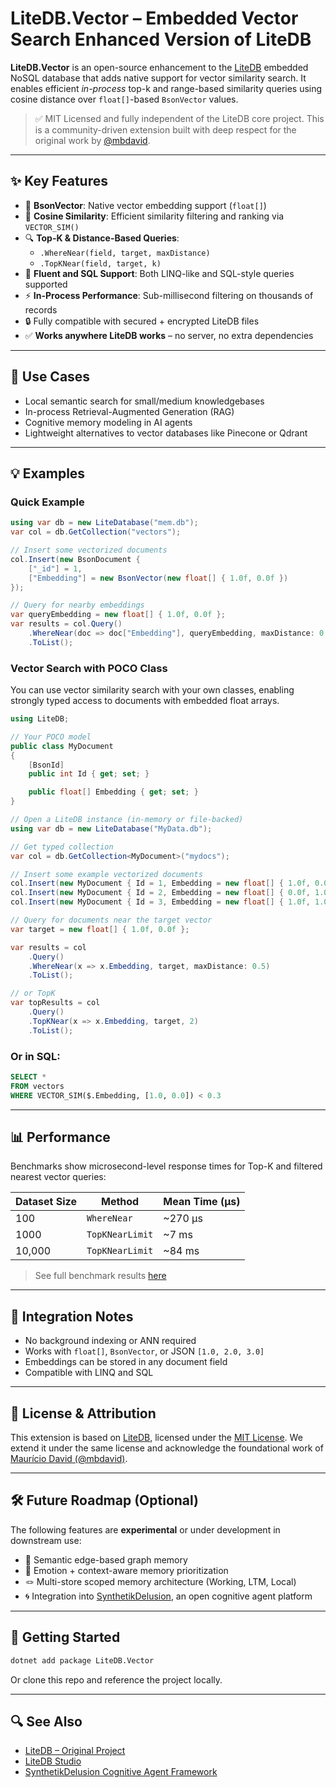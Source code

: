 # LiteDB.Vector – Embedded Vector Search Enhanced Version of LiteDB

**LiteDB.Vector** is an open-source enhancement to the [LiteDB](https://github.com/mbdavid/LiteDB) embedded NoSQL database that adds native support for vector similarity search. It enables efficient *in-process* top-k and range-based similarity queries using cosine distance over `float[]`-based `BsonVector` values.

> ✅ MIT Licensed and fully independent of the LiteDB core project. This is a community-driven extension built with deep respect for the original work by [@mbdavid](https://github.com/mbdavid).

---

## ✨ Key Features

- 🧮 **BsonVector**: Native vector embedding support (`float[]`)
- 📏 **Cosine Similarity**: Efficient similarity filtering and ranking via `VECTOR_SIM()`
- 🔍 **Top-K & Distance-Based Queries**:
  - `.WhereNear(field, target, maxDistance)`
  - `.TopKNear(field, target, k)`
- 🧪 **Fluent and SQL Support**: Both LINQ-like and SQL-style queries supported
- ⚡ **In-Process Performance**: Sub-millisecond filtering on thousands of records
- 🔒 Fully compatible with secured + encrypted LiteDB files
- ✅ **Works anywhere LiteDB works** – no server, no extra dependencies

---

## 🧠 Use Cases

- Local semantic search for small/medium knowledgebases
- In-process Retrieval-Augmented Generation (RAG)
- Cognitive memory modeling in AI agents
- Lightweight alternatives to vector databases like Pinecone or Qdrant

---

## 💡 Examples

### Quick Example

```csharp
using var db = new LiteDatabase("mem.db");
var col = db.GetCollection("vectors");

// Insert some vectorized documents
col.Insert(new BsonDocument {
    ["_id"] = 1,
    ["Embedding"] = new BsonVector(new float[] { 1.0f, 0.0f })
});

// Query for nearby embeddings
var queryEmbedding = new float[] { 1.0f, 0.0f };
var results = col.Query()
    .WhereNear(doc => doc["Embedding"], queryEmbedding, maxDistance: 0.3)
    .ToList();
```


### Vector Search with POCO Class

You can use vector similarity search with your own classes, enabling strongly typed access to documents with embedded float arrays.

```csharp
using LiteDB;

// Your POCO model
public class MyDocument
{
    [BsonId]
    public int Id { get; set; }

    public float[] Embedding { get; set; }
}

// Open a LiteDB instance (in-memory or file-backed)
using var db = new LiteDatabase("MyData.db");

// Get typed collection
var col = db.GetCollection<MyDocument>("mydocs");

// Insert some example vectorized documents
col.Insert(new MyDocument { Id = 1, Embedding = new float[] { 1.0f, 0.0f } });
col.Insert(new MyDocument { Id = 2, Embedding = new float[] { 0.0f, 1.0f } });
col.Insert(new MyDocument { Id = 3, Embedding = new float[] { 1.0f, 1.0f } });

// Query for documents near the target vector
var target = new float[] { 1.0f, 0.0f };

var results = col
    .Query()
    .WhereNear(x => x.Embedding, target, maxDistance: 0.5)
    .ToList();

// or TopK
var topResults = col
    .Query()
    .TopKNear(x => x.Embedding, target, 2)
    .ToList();
```

### Or in SQL:

```sql
SELECT *
FROM vectors
WHERE VECTOR_SIM($.Embedding, [1.0, 0.0]) < 0.3
```

---

## 📊 Performance

Benchmarks show microsecond-level response times for Top-K and filtered nearest vector queries:

| Dataset Size | Method           | Mean Time (μs) |
|--------------|------------------|----------------|
| 100          | `WhereNear`      | ~270 μs        |
| 1000         | `TopKNearLimit`  | ~7 ms          |
| 10,000       | `TopKNearLimit`  | ~84 ms         |

> See full benchmark results [here](docs/performance)

---

## 🧩 Integration Notes

- No background indexing or ANN required
- Works with `float[]`, `BsonVector`, or JSON `[1.0, 2.0, 3.0]`
- Embeddings can be stored in any document field
- Compatible with LINQ and SQL

---

## 🧬 License & Attribution

This extension is based on [LiteDB](https://github.com/mbdavid/LiteDB), licensed under the [MIT License](https://opensource.org/licenses/MIT). We extend it under the same license and acknowledge the foundational work of [Maurício David (@mbdavid)](https://github.com/mbdavid).

---

## 🛠️ Future Roadmap (Optional)

The following features are **experimental** or under development in downstream use:

- 🔗 Semantic edge-based graph memory
- 🧠 Emotion + context-aware memory prioritization
- 🪢 Multi-store scoped memory architecture (Working, LTM, Local)
- 🌀 Integration into [SynthetikDelusion](https://github.com/hurley451/synthetikdelusion), an open cognitive agent platform

---

## 🧪 Getting Started

```bash
dotnet add package LiteDB.Vector
```

Or clone this repo and reference the project locally.

---

## 🔍 See Also

- [LiteDB – Original Project](https://github.com/mbdavid/LiteDB)
- [LiteDB Studio](https://github.com/mbdavid/LiteDB.Studio)
- [SynthetikDelusion Cognitive Agent Framework](https://github.com/hurley451/synthetikdelusion)
